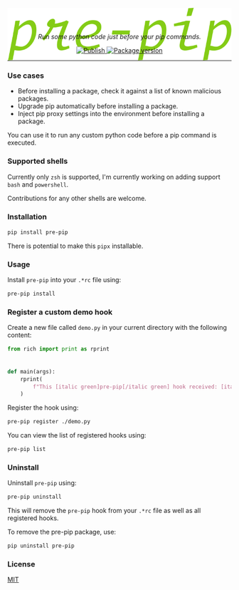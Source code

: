 <p align="center" style="height: 3em;">
    <img src="pre-pip.svg" alt="" align="center"></img>
</p>
<p align="center">
    <em>Run some python code just before your pip commands.</em>
</p>

<p align="center">    
<a href="https://github.com/RatulMaharaj/pre-pip/actions/workflows/python-publish.yml" target="_blank">
    <img src="https://github.com/RatulMaharaj/pre-pip/actions/workflows/python-publish.yml/badge.svg" alt="Publish">
</a>
<a href="https://pypi.org/project/pre-pip" target="_blank">
    <img src="https://img.shields.io/pypi/v/pre-pip?color=%2334D058&label=pypi%20package" alt="Package version">
</a>
</p>

<hr/>

### Use cases

- Before installing a package, check it against a list of known malicious packages.
- Upgrade pip automatically before installing a package.
- Inject pip proxy settings into the environment before installing a package.

You can use it to run any custom python code before a pip command is executed.

### Supported shells

Currently only `zsh` is supported, I'm currently working on adding support `bash` and `powershell`.

Contributions for any other shells are welcome.

### Installation

```sh
pip install pre-pip
```

There is potential to make this `pipx` installable.

### Usage

Install `pre-pip` into your `.*rc` file using:

```sh
pre-pip install
```

### Register a custom demo hook

Create a new file called `demo.py` in your current directory with the following content:

```python
from rich import print as rprint


def main(args):
    rprint(
        f"This [italic green]pre-pip[/italic green] hook received: [italic cyan]{args}[/italic cyan]",
    )

```

Register the hook using:

```sh
pre-pip register ./demo.py
```

You can view the list of registered hooks using:

```sh
pre-pip list
```

### Uninstall

Uninstall `pre-pip` using:

```sh
pre-pip uninstall
```

This will remove the `pre-pip` hook from your `.*rc` file as well as all registered hooks.

To remove the pre-pip package, use:

```sh
pip uninstall pre-pip
```

### License

[MIT](LICENSE)

